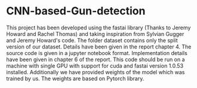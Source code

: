 # CNN-based-Gun-detection
This project has been developed using the fastai library (Thanks to Jeremy Howard and Rachel Thomas) and taking inspiration from Sylvian Gugger and Jeremy Howard's code.
The folder dataset contains only the split version of our dataset. Details have been given in the report chapter 4.
The source code is given in a jupyter notebook format. Implementation details have been given in chapter 6 of the report.
This code should be run on a machine with single GPU with support for cuda and fastai version 1.0.53 installed.
Additionally we have provided weights of the model which was trained by us. The weights are based on Pytorch library.
